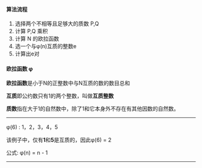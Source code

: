 #### 算法流程
1. 选择两个不相等且足够大的质数 P,Q
2. 计算 P,Q 乘积
3. 计算 N 的欧拉函数
4. 选一个与φ(n)互质的整数e
5. 计算出e对



#### 欧拉函数 φ
**欧拉函数**是小于N的正整数中与N互质的数的数目总和

**互质**即公约数只有1的两个整数，叫做**互质整数**

**质数**指在大于1的自然数中，除了1和它本身外不存在有其他因数的自然数。
<hr/>
φ(6) : 1，2，3，4，5

该例子中，仅有**1**和**5**是互质的，因此φ(6) = 2

公式: φ(n) = n - 1
<hr/>

